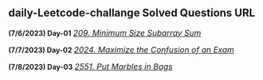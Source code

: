## daily-Leetcode-challange Solved Questions URL

**(7/6/2023) Day-01** <a href="https://leetcode.com/problems/minimum-size-subarray-sum/submissions/987722968/" target="_blank" style="font-size: 16px;dispaly:inline-block;">_209. Minimum Size Subarray Sum_</a> <br/>

**(7/7/2023) Day-02** <a href="https://leetcode.com/problems/maximize-the-confusion-of-an-exam/submissions/988798092/" target="_blank" style="font-size: 16px;dispaly:inline-block;">_2024. Maximize the Confusion of an Exam_</a> <br/>

**(7/8/2023) Day-03** <a href="https://leetcode.com/problems/put-marbles-in-bags/submissions/989035135/" target="_blank" style="font-size: 16px;dispaly:inline-block;">_2551. Put Marbles in Bags_</a> <br/>
